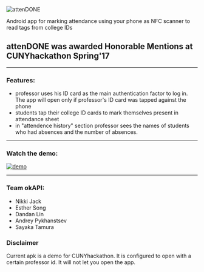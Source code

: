 
![attenDONE][logo]

[logo]: https://github.com/Nukki/attenDONE/raw/master/app/src/main/res/drawable/name3.png "App name"
Android app for marking attendance using your phone as NFC scanner to read tags from college IDs

## attenDONE was awarded Honorable Mentions at CUNYhackathon Spring'17
***
### Features:
* professor uses his ID card as the main authentication factor to log in. The app will open only if professor's ID card was tapped against the phone
* students tap their college ID cards to mark themselves present in attendance sheet
* in "attendence history" section professor sees the names of students who had absences and the number of absences. 
***

### Watch the demo:

[![demo](http://img.youtube.com/vi/ULR1QrEeLk8/0.jpg)](http://www.youtube.com/watch?v=ULR1QrEeLk8)


***
### Team okAPI:
* Nikki Jack
* Esther Song
* Dandan Lin
* Andrey Pykhanstsev
* Sayaka Tamura

### Disclaimer
Current apk is a demo for CUNYhackathon. It is configured to open with a certain professor id. It will not let you open the app.
